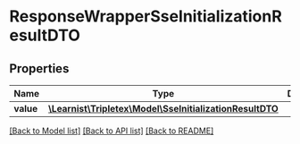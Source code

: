 # ResponseWrapperSseInitializationResultDTO

## Properties
Name | Type | Description | Notes
------------ | ------------- | ------------- | -------------
**value** | [**\Learnist\Tripletex\Model\SseInitializationResultDTO**](SseInitializationResultDTO.md) |  | [optional] 

[[Back to Model list]](../../README.md#documentation-for-models) [[Back to API list]](../../README.md#documentation-for-api-endpoints) [[Back to README]](../../README.md)

